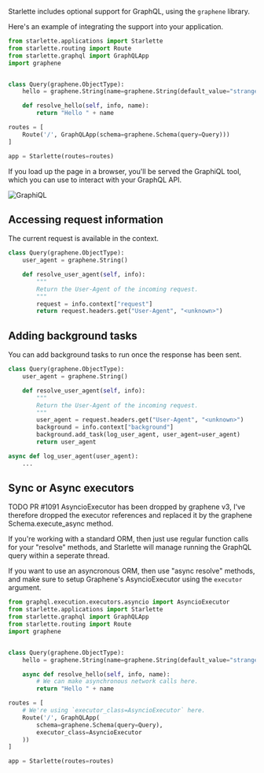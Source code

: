 
Starlette includes optional support for GraphQL, using the `graphene` library.

Here's an example of integrating the support into your application.

```python
from starlette.applications import Starlette
from starlette.routing import Route
from starlette.graphql import GraphQLApp
import graphene


class Query(graphene.ObjectType):
    hello = graphene.String(name=graphene.String(default_value="stranger"))

    def resolve_hello(self, info, name):
        return "Hello " + name

routes = [
    Route('/', GraphQLApp(schema=graphene.Schema(query=Query)))
]

app = Starlette(routes=routes)
```

If you load up the page in a browser, you'll be served the GraphiQL tool,
which you can use to interact with your GraphQL API.


![GraphiQL](img/graphiql.png)

## Accessing request information

The current request is available in the context.

```python
class Query(graphene.ObjectType):
    user_agent = graphene.String()

    def resolve_user_agent(self, info):
        """
        Return the User-Agent of the incoming request.
        """
        request = info.context["request"]
        return request.headers.get("User-Agent", "<unknown>")
```

## Adding background tasks

You can add background tasks to run once the response has been sent.

```python
class Query(graphene.ObjectType):
    user_agent = graphene.String()

    def resolve_user_agent(self, info):
        """
        Return the User-Agent of the incoming request.
        """
        user_agent = request.headers.get("User-Agent", "<unknown>")
        background = info.context["background"]
        background.add_task(log_user_agent, user_agent=user_agent)
        return user_agent

async def log_user_agent(user_agent):
    ...
```

## Sync or Async executors

TODO PR #1091 AsyncioExecutor has been dropped by graphene v3, I've therefore dropped the
executor references and replaced it by the graphene Schema.execute_async method.

If you're working with a standard ORM, then just use regular function calls for
your "resolve" methods, and Starlette will manage running the GraphQL query within a
seperate thread.

If you want to use an asyncronous ORM, then use "async resolve" methods, and
make sure to setup Graphene's AsyncioExecutor using the `executor` argument.

```python
from graphql.execution.executors.asyncio import AsyncioExecutor
from starlette.applications import Starlette
from starlette.graphql import GraphQLApp
from starlette.routing import Route
import graphene


class Query(graphene.ObjectType):
    hello = graphene.String(name=graphene.String(default_value="stranger"))

    async def resolve_hello(self, info, name):
        # We can make asynchronous network calls here.
        return "Hello " + name

routes = [
    # We're using `executor_class=AsyncioExecutor` here.
    Route('/', GraphQLApp(
        schema=graphene.Schema(query=Query),
        executor_class=AsyncioExecutor
    ))
]

app = Starlette(routes=routes)
```
